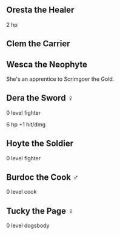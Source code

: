 
## Oresta the Healer

  2 hp

## Clem the Carrier

## Wesca the Neophyte

She's an apprentice to Scrimgoer the Gold.

## Dera the Sword ♀

0 level fighter

  6 hp
  +1 hit/dmg

## Hoyte the Soldier

0 level fighter

## Burdoc the Cook ♂

0 level cook

## Tucky the Page ♀

0 level dogsbody
